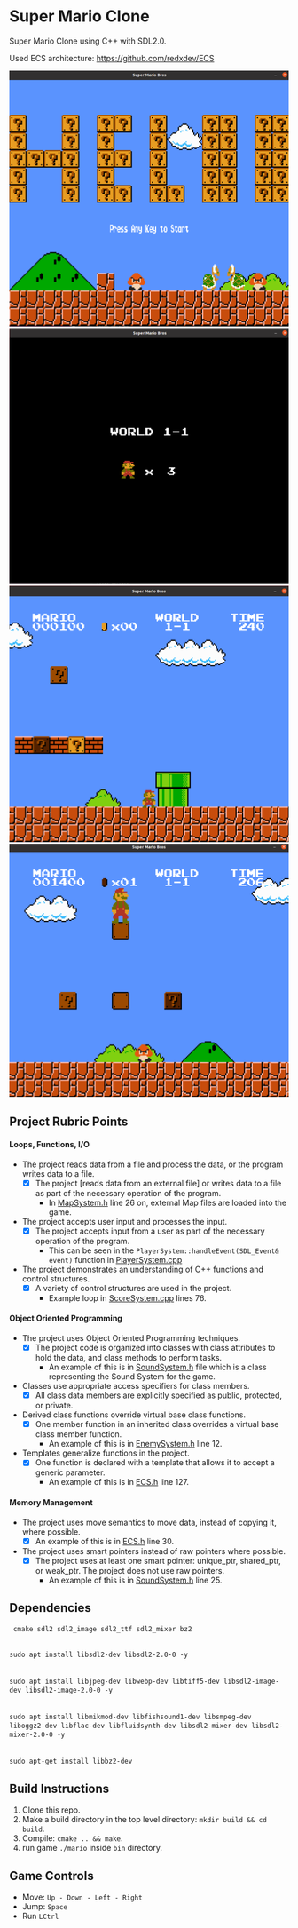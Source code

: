 # Super Mario Clone

Super Mario Clone using C++ with SDL2.0.

Used ECS architecture: https://github.com/redxdev/ECS

![Game screenshot](1.png)
![Game screenshot](2.png)
![Game screenshot](3.png)
![Game screenshot](4.png)


## Project Rubric Points

#### Loops, Functions, I/O
- The project reads data from a file and process the data, or the program writes data to a file.
    - [x] The project [reads data from an external file] or writes data to a file as part of the necessary operation of the program.
      - In [MapSystem.h](include/MapSystem.h) line 26 on, external Map files are loaded into the game.
 
- The project accepts user input and processes the input.
    - [x] The project accepts input from a user as part of the necessary operation of the program.
      - This can be seen in the `PlayerSystem::handleEvent(SDL_Event& event)` function in [PlayerSystem.cpp](src/PlayerSystem.cpp)

- The project demonstrates an understanding of C++ functions and control structures.
    - [x] A variety of control structures are used in the project.
      - Example loop in [ScoreSystem.cpp](src/ScoreSystem.cpp) lines 76.

#### Object Oriented Programming

- The project uses Object Oriented Programming techniques.
    - [x] The project code is organized into classes with class attributes to hold the data, and class methods to perform tasks.
      - An example of this is in [SoundSystem.h](include/SoundSystem.h) file which is a class representing the Sound System for the game.

- Classes use appropriate access specifiers for class members.
    - [x] All class data members are explicitly specified as public, protected, or private.

- Derived class functions override virtual base class functions.
    - [x] One member function in an inherited class overrides a virtual base class member function.
      - An example of this is in [EnemySystem.h](include/EnemySystem.h) line 12.   

- Templates generalize functions in the project.
    - [x] One function is declared with a template that allows it to accept a generic parameter.
      - An example of this is in [ECS.h](include/ECS.h) line 127.

#### Memory Management

- The project uses move semantics to move data, instead of copying it, where possible.
    - [x] An example of this is in [ECS.h](include/ECS.h) line 30.

- The project uses smart pointers instead of raw pointers where possible.
    - [x] The project uses at least one smart pointer: unique_ptr, shared_ptr, or weak_ptr. The project does not use raw pointers.
      -   An example of this is in [SoundSystem.h](include/SoundSystem.h) line 25.
    
    
## Dependencies

```
 cmake sdl2 sdl2_image sdl2_ttf sdl2_mixer bz2
```


```

sudo apt install libsdl2-dev libsdl2-2.0-0 -y


sudo apt install libjpeg-dev libwebp-dev libtiff5-dev libsdl2-image-dev libsdl2-image-2.0-0 -y


sudo apt install libmikmod-dev libfishsound1-dev libsmpeg-dev liboggz2-dev libflac-dev libfluidsynth-dev libsdl2-mixer-dev libsdl2-mixer-2.0-0 -y


sudo apt-get install libbz2-dev
```

## Build Instructions
1. Clone this repo.
2. Make a build directory in the top level directory: `mkdir build && cd build`.
3. Compile: `cmake .. && make`.
4. run game `./mario` inside `bin` directory.
 


## Game Controls

- Move:  `Up - Down - Left - Right` 
- Jump: `Space`
- Run `LCtrl` 
